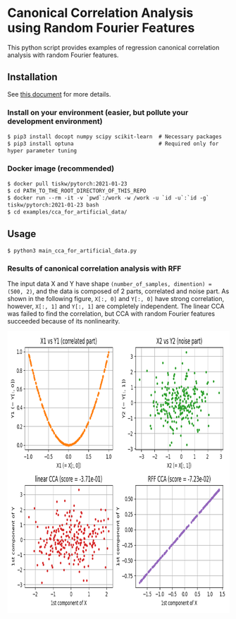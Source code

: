 # Canonical Correlation Analysis using Random Fourier Features

This python script provides examples of regression canonical correlation analysis with random Fourier features.


## Installation

See [this document](https://tiskw.gitbook.io/rfflearn/tutorial#setting-up) for more details.

### Install on your environment (easier, but pollute your development environment)

```console
$ pip3 install docopt numpy scipy scikit-learn  # Necessary packages
$ pip3 install optuna                           # Required only for hyper parameter tuning
```

### Docker image (recommended)

```console
$ docker pull tiskw/pytorch:2021-01-23
$ cd PATH_TO_THE_ROOT_DIRECTORY_OF_THIS_REPO
$ docker run --rm -it -v `pwd`:/work -w /work -u `id -u`:`id -g` tiskw/pytorch:2021-01-23 bash
$ cd examples/cca_for_artificial_data/
```


## Usage

```console
$ python3 main_cca_for_artificial_data.py
```

### Results of canonical correlation analysis with RFF

The input data X and Y have shape `(number_of_samples, dimention) = (500, 2)`,
and the data is composed of 2 parts, correlated and noise part.
As shown in the following figure, `X[:, 0]` and `Y[:, 0]` have strong correlation,
however, `X[:, 1]` and `Y[:, 1]` are completely independent.
The linear CCA was failed to find the correlation, but CCA with random Fourier features succeeded because of its nonlinearity.

<div align="center">
  <img src="./figure_cca_for_artificial_data.png" width="840" height="640" alt="CCA results for artificial dataset" />
</div>

